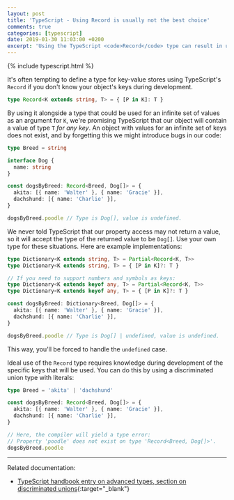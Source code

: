 ```yaml
---
layout: post
title: 'TypeScript - Using Record is usually not the best choice'
comments: true
categories: [typescript]
date: 2019-01-30 11:03:00 +0200
excerpt: 'Using the TypeScript <code>Record</code> type can result in unexpected type unsafety. In this post, I suggest using a <code>Dictionary</code> type that solves this.'
---
```


{% include typescript.html %}

It's often tempting to define a type for key-value stores using TypeScript's `Record` if you don't know your object's keys during development.

```ts
type Record<K extends string, T> = { [P in K]: T }
```

By using it alongside a type that could be used for an infinite set of values as an argument for `K`, we're promising TypeScript that our object will contain a value of type `T` _for any key_. An object with values for an infinite set of keys does not exist, and by forgetting this we might introduce bugs in our code:

```ts
type Breed = string

interface Dog {
  name: string
}

const dogsByBreed: Record<Breed, Dog[]> = {
  akita: [{ name: 'Walter' }, { name: 'Gracie' }],
  dachshund: [{ name: 'Charlie' }],
}

dogsByBreed.poodle // Type is Dog[], value is undefined.
```

We never told TypeScript that our property access may not return a value, so it will accept the type of the returned value to be `Dog[]`. Use your own type for these situations. Here are example implementations:

```ts
type Dictionary<K extends string, T> = Partial<Record<K, T>>
type Dictionary<K extends string, T> = { [P in K]?: T }

// If you need to support numbers and symbols as keys:
type Dictionary<K extends keyof any, T> = Partial<Record<K, T>>
type Dictionary<K extends keyof any, T> = { [P in K]?: T }

const dogsByBreed: Dictionary<Breed, Dog[]> = {
  akita: [{ name: 'Walter' }, { name: 'Gracie' }],
  dachshund: [{ name: 'Charlie' }],
}

dogsByBreed.poodle // Type is Dog[] | undefined, value is undefined.
```

This way, you'll be forced to handle the `undefined` case.

Ideal use of the `Record` type requires knowledge during development of the specific keys that will be used. You can do this by using a discriminated union type with literals:

```ts
type Breed = 'akita' | 'dachshund'

const dogsByBreed: Record<Breed, Dog[]> = {
  akita: [{ name: 'Walter' }, { name: 'Gracie' }],
  dachshund: [{ name: 'Charlie' }],
}

// Here, the compiler will yield a type error:
// Property 'poodle' does not exist on type 'Record<Breed, Dog[]>'.
dogsByBreed.poodle
```

---

Related documentation:

- [TypeScript handbook entry on advanced types, section on discriminated unions](https://www.typescriptlang.org/docs/handbook/advanced-types.html){:target="\_blank"}
